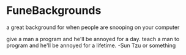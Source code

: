 # FuneBackgrounds
a great background for when people are snooping on your computer

give a man a program and he'll be annoyed for a day.
teach a man to program and he'll be annoyed for a lifetime.
    -Sun Tzu or something
